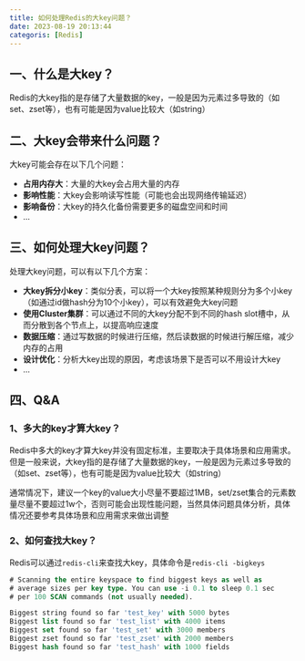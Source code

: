 ```yaml
---
title: 如何处理Redis的大key问题？
date: 2023-08-19 20:13:44
categoris: [Redis]
---
```


## 一、什么是大key？
Redis的大key指的是存储了大量数据的key，一般是因为元素过多导致的（如set、zset等），也有可能是因为value比较大（如string）

## 二、大key会带来什么问题？
大key可能会存在以下几个问题：
* **占用内存大**：大量的大key会占用大量的内存
* **影响性能**：大key会影响读写性能（可能也会出现网络传输延迟）
* **影响备份**：大key的持久化备份需要更多的磁盘空间和时间
* ...

## 三、如何处理大key问题？
处理大key问题，可以有以下几个方案：
* **大key拆分小key**：类似分表，可以将一个大key按照某种规则分为多个小key（如通过id做hash分为10个小key），可以有效避免大key问题
* **使用Cluster集群**：可以通过不同的大key分配不到不同的hash slot槽中，从而分散到各个节点上，以提高响应速度
* **数据压缩**：通过写数据的时候进行压缩，然后读数据的时候进行解压缩，减少内存的占用
* **设计优化**：分析大key出现的原因，考虑该场景下是否可以不用设计大key
* ...

## 四、Q&A
### 1、多大的key才算大key？
Redis中多大的key才算大key并没有固定标准，主要取决于具体场景和应用需求。但是一般来说，大key指的是存储了大量数据的key，一般是因为元素过多导致的（如set、zset等），也有可能是因为value比较大（如string）

通常情况下，建议一个key的value大小尽量不要超过1MB，set/zset集合的元素数量尽量不要超过1w个，否则可能会出现性能问题，当然具体问题具体分析，具体情况还要参考具体场景和应用需求来做出调整

### 2、如何查找大key？
Redis可以通过`redis-cli`来查找大key，具体命令是`redis-cli -bigkeys`
```sql
# Scanning the entire keyspace to find biggest keys as well as
# average sizes per key type. You can use -i 0.1 to sleep 0.1 sec
# per 100 SCAN commands (not usually needed).

Biggest string found so far 'test_key' with 5000 bytes
Biggest list found so far 'test_list' with 4000 items
Biggest set found so far 'test_set' with 3000 members
Biggest zset found so far 'test_zset' with 2000 members
Biggest hash found so far 'test_hash' with 1000 fields
```

